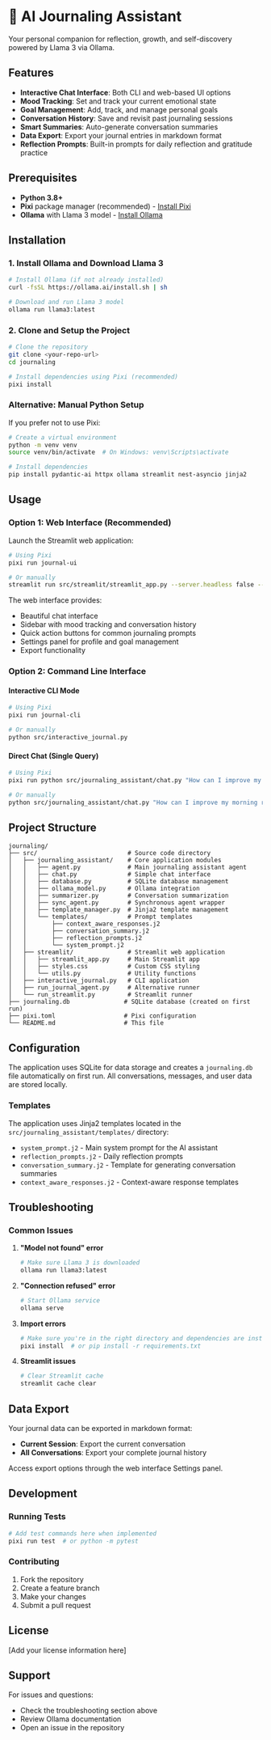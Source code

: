 # 🌟 AI Journaling Assistant

Your personal companion for reflection, growth, and self-discovery powered by Llama 3 via Ollama.

## Features

- **Interactive Chat Interface**: Both CLI and web-based UI options
- **Mood Tracking**: Set and track your current emotional state
- **Goal Management**: Add, track, and manage personal goals
- **Conversation History**: Save and revisit past journaling sessions
- **Smart Summaries**: Auto-generate conversation summaries
- **Data Export**: Export your journal entries in markdown format
- **Reflection Prompts**: Built-in prompts for daily reflection and gratitude practice

## Prerequisites

- **Python 3.8+**
- **Pixi** package manager (recommended) - [Install Pixi](https://pixi.sh/latest/)
- **Ollama** with Llama 3 model - [Install Ollama](https://ollama.ai/)

## Installation

### 1. Install Ollama and Download Llama 3

```bash
# Install Ollama (if not already installed)
curl -fsSL https://ollama.ai/install.sh | sh

# Download and run Llama 3 model
ollama run llama3:latest
```

### 2. Clone and Setup the Project

```bash
# Clone the repository
git clone <your-repo-url>
cd journaling

# Install dependencies using Pixi (recommended)
pixi install
```

### Alternative: Manual Python Setup

If you prefer not to use Pixi:

```bash
# Create a virtual environment
python -m venv venv
source venv/bin/activate  # On Windows: venv\Scripts\activate

# Install dependencies
pip install pydantic-ai httpx ollama streamlit nest-asyncio jinja2
```

## Usage

### Option 1: Web Interface (Recommended)

Launch the Streamlit web application:

```bash
# Using Pixi
pixi run journal-ui

# Or manually
streamlit run src/streamlit/streamlit_app.py --server.headless false --theme.base light
```

The web interface provides:
- Beautiful chat interface
- Sidebar with mood tracking and conversation history
- Quick action buttons for common journaling prompts
- Settings panel for profile and goal management
- Export functionality

### Option 2: Command Line Interface

#### Interactive CLI Mode

```bash
# Using Pixi
pixi run journal-cli

# Or manually
python src/interactive_journal.py
```

#### Direct Chat (Single Query)

```bash
# Using Pixi
pixi run python src/journaling_assistant/chat.py "How can I improve my morning routine?"

# Or manually
python src/journaling_assistant/chat.py "How can I improve my morning routine?"
```

## Project Structure

```
journaling/
├── src/                         # Source code directory
│   ├── journaling_assistant/    # Core application modules
│   │   ├── agent.py             # Main journaling assistant agent
│   │   ├── chat.py              # Simple chat interface
│   │   ├── database.py          # SQLite database management
│   │   ├── ollama_model.py      # Ollama integration
│   │   ├── summarizer.py        # Conversation summarization
│   │   ├── sync_agent.py        # Synchronous agent wrapper
│   │   ├── template_manager.py  # Jinja2 template management
│   │   └── templates/           # Prompt templates
│   │       ├── context_aware_responses.j2
│   │       ├── conversation_summary.j2
│   │       ├── reflection_prompts.j2
│   │       └── system_prompt.j2
│   ├── streamlit/               # Streamlit web application
│   │   ├── streamlit_app.py     # Main Streamlit app
│   │   ├── styles.css           # Custom CSS styling
│   │   └── utils.py             # Utility functions
│   ├── interactive_journal.py   # CLI application
│   ├── run_journal_agent.py     # Alternative runner
│   └── run_streamlit.py         # Streamlit runner
├── journaling.db               # SQLite database (created on first run)
├── pixi.toml                   # Pixi configuration
└── README.md                   # This file
```

## Configuration

The application uses SQLite for data storage and creates a `journaling.db` file automatically on first run. All conversations, messages, and user data are stored locally.

### Templates

The application uses Jinja2 templates located in the `src/journaling_assistant/templates/` directory:
- `system_prompt.j2` - Main system prompt for the AI assistant
- `reflection_prompts.j2` - Daily reflection prompts
- `conversation_summary.j2` - Template for generating conversation summaries
- `context_aware_responses.j2` - Context-aware response templates

## Troubleshooting

### Common Issues

1. **"Model not found" error**
   ```bash
   # Make sure Llama 3 is downloaded
   ollama run llama3:latest
   ```

2. **"Connection refused" error**
   ```bash
   # Start Ollama service
   ollama serve
   ```

3. **Import errors**
   ```bash
   # Make sure you're in the right directory and dependencies are installed
   pixi install  # or pip install -r requirements.txt
   ```

4. **Streamlit issues**
   ```bash
   # Clear Streamlit cache
   streamlit cache clear
   ```

## Data Export

Your journal data can be exported in markdown format:
- **Current Session**: Export the current conversation
- **All Conversations**: Export your complete journal history

Access export options through the web interface Settings panel.

## Development

### Running Tests

```bash
# Add test commands here when implemented
pixi run test  # or python -m pytest
```

### Contributing

1. Fork the repository
2. Create a feature branch
3. Make your changes
4. Submit a pull request

## License

[Add your license information here]

## Support

For issues and questions:
- Check the troubleshooting section above
- Review Ollama documentation
- Open an issue in the repository
